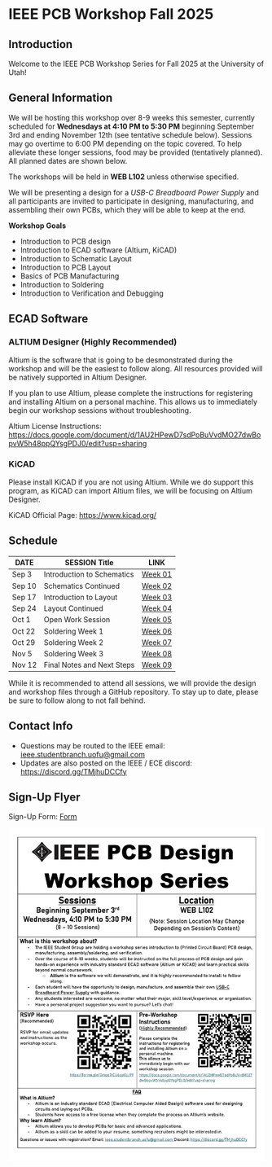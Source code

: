 # IEEE PCB Workshop Fall 2025

## Introduction
Welcome to the IEEE PCB Workshop Series for Fall 2025 at the University of Utah!

## General Information

We will be hosting this workshop over 8-9 weeks this semester, currently scheduled for **Wednesdays at 4:10 PM to 5:30 PM** beginning September 3rd and ending November 12th (see tentative schedule below). Sessions may go overtime to 6:00 PM depending on the topic covered. To help alleviate these longer sessions, food may be provided (tentatively planned). All planned dates are shown below.

The workshops will be held in **WEB L102** unless otherwise specified.

We will be presenting a design for a *USB-C Breadboard Power Supply* and all participants are invited to participate in designing, manufacturing, and assembling their own PCBs, which they will be able to keep at the end.

__Workshop Goals__

- Introduction to PCB design
- Introduction to ECAD software (Altium, KiCAD)
- Introduction to Schematic Layout
- Introduction to PCB Layout
- Basics of PCB Manufacturing
- Introduction to Soldering
- Introduction to Verification and Debugging

## ECAD Software

### ALTIUM Designer (Highly Recommended)
Altium is the software that is going to be desmonstrated during the workshop and will be the easiest to follow along. All resources provided will be natively supported in Altium Designer.

If you plan to use Altium, please complete the instructions for registering and installing Altium on a personal machine. This allows us to immediately begin our workshop sessions without troubleshooting.

Altium License Instructions:
https://docs.google.com/document/d/1AU2HPewD7sdPoBuVvdMO27dwBopvW5h48ppQYsgPDJ0/edit?usp=sharing

### KiCAD

Please install KiCAD if you are not using Altium. While we do support this program, as KiCAD can import Altium files, we will be focusing on Altium Designer.

KiCAD Official Page:
https://www.kicad.org/

## Schedule

| DATE   | SESSION Title | LINK |
|--------|---------------|------|
| Sep 3  | Introduction to Schematics | [Week 01](https://github.com/IEEE-U-of-U/IEEE-PCB-Workshop-Fall-2025/tree/main/Week01) |
| Sep 10 | Schematics Continued | [Week 02](https://github.com/IEEE-U-of-U/IEEE-PCB-Workshop-Fall-2025/tree/main/Week02) |
| Sep 17 | Introduction to Layout | [Week 03](https://github.com/IEEE-U-of-U/IEEE-PCB-Workshop-Fall-2025/tree/main/Week03) |
| Sep 24 | Layout Continued | [Week 04](https://github.com/IEEE-U-of-U/IEEE-PCB-Workshop-Fall-2025/tree/main/Week04) |
| Oct 1  | Open Work Session | [Week 05](https://github.com/IEEE-U-of-U/IEEE-PCB-Workshop-Fall-2025/tree/main/Week05) |
| Oct 22 | Soldering Week 1 | [Week 06](https://github.com/IEEE-U-of-U/IEEE-PCB-Workshop-Fall-2025/tree/main/Week06) |
| Oct 29 | Soldering Week 2 | [Week 07](https://github.com/IEEE-U-of-U/IEEE-PCB-Workshop-Fall-2025/tree/main/Week07) |
| Nov 5  | Soldering Week 3 | [Week 08](https://github.com/IEEE-U-of-U/IEEE-PCB-Workshop-Fall-2025/tree/main/Week08) |
| Nov 12 | Final Notes and Next Steps | [Week 09](https://github.com/IEEE-U-of-U/IEEE-PCB-Workshop-Fall-2025/tree/main/Week09) |

While it is recommended to attend all sessions, we will provide the design and workshop files through a GitHub repository. To stay up to date, please be sure to follow along to not fall behind.

## Contact Info

- Questions may be routed to the IEEE email: ieee.studentbranch.uofu@gmail.com
- Updates are also posted on the IEEE / ECE discord: https://discord.gg/TMjhuDCCfy

## Sign-Up Flyer

Sign-Up Form:
[Form](https://forms.gle/3xZnF7SPggJ7AQWy9)

![Sign Up Flyer](/Images/IEEE%20PCB%20Design%20Workshop%20F2025.png)
